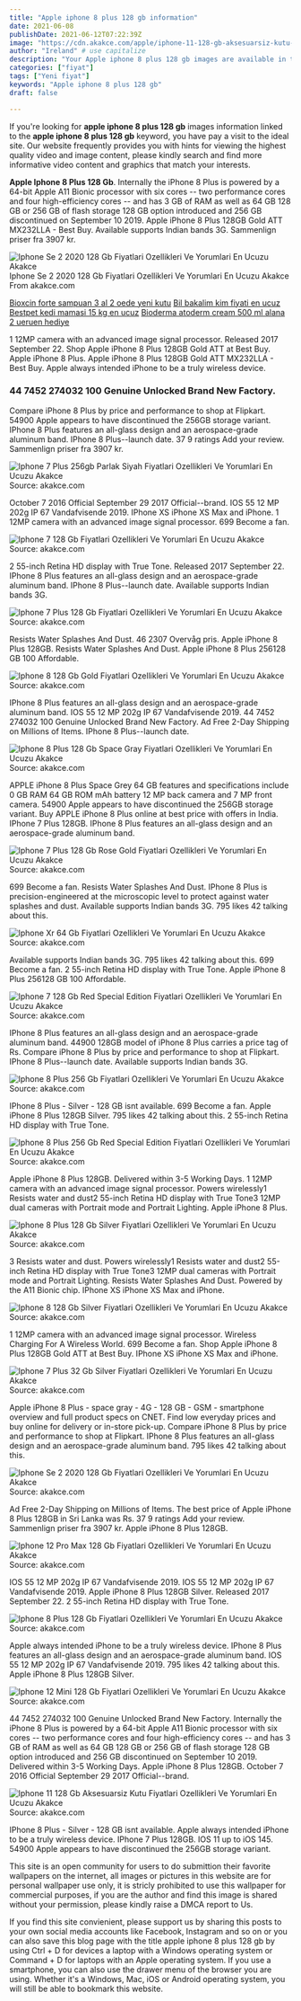 ```yaml
---
title: "Apple iphone 8 plus 128 gb information"
date: 2021-06-08
publishDate: 2021-06-12T07:22:39Z
image: "https://cdn.akakce.com/apple/iphone-11-128-gb-aksesuarsiz-kutu-z.jpg"
author: "Ireland" # use capitalize
description: "Your Apple iphone 8 plus 128 gb images are available in this site. Apple iphone 8 plus 128 gb are a topic that is being searched for and liked by netizens now. You can Get the Apple iphone 8 plus 128 gb files here. Download all royalty-free photos and vectors."
categories: ["fiyat"]
tags: ["Yeni fiyat"]
keywords: "Apple iphone 8 plus 128 gb"
draft: false

---
```


If you're looking for **apple iphone 8 plus 128 gb** images information linked to the **apple iphone 8 plus 128 gb** keyword, you have pay a visit to the ideal  site.  Our website frequently  provides you with  hints  for viewing  the highest  quality video and image  content, please kindly search and find more informative video content and graphics  that match your interests.

**Apple Iphone 8 Plus 128 Gb**. Internally the iPhone 8 Plus is powered by a 64-bit Apple A11 Bionic processor with six cores -- two performance cores and four high-efficiency cores -- and has 3 GB of RAM as well as 64 GB 128 GB or 256 GB of flash storage 128 GB option introduced and 256 GB discontinued on September 10 2019. Apple iPhone 8 Plus 128GB Gold ATT MX232LLA - Best Buy. Available supports Indian bands 3G. Sammenlign priser fra 3907 kr.

![Iphone Se 2 2020 128 Gb Fiyatlari Ozellikleri Ve Yorumlari En Ucuzu Akakce](https://cdn.akakce.com/apple/iphone-se-2-2020-128-gb-z.jpg "Iphone Se 2 2020 128 Gb Fiyatlari Ozellikleri Ve Yorumlari En Ucuzu Akakce")
Iphone Se 2 2020 128 Gb Fiyatlari Ozellikleri Ve Yorumlari En Ucuzu Akakce From akakce.com

[Bioxcin forte sampuan 3 al 2 oede yeni kutu](/bioxcin-forte-sampuan-3-al-2-oede-yeni-kutu/)
[Bil bakalim kim fiyati en ucuz](/bil-bakalim-kim-fiyati-en-ucuz/)
[Bestpet kedi mamasi 15 kg en ucuz](/bestpet-kedi-mamasi-15-kg-en-ucuz/)
[Bioderma atoderm cream 500 ml alana 2 ueruen hediye](/bioderma-atoderm-cream-500-ml-alana-2-ueruen-hediye/)

1 12MP camera with an advanced image signal processor. Released 2017 September 22. Shop Apple iPhone 8 Plus 128GB Gold ATT at Best Buy. Apple iPhone 8 Plus. Apple iPhone 8 Plus 128GB Gold ATT MX232LLA - Best Buy. Apple always intended iPhone to be a truly wireless device.

### 44 7452 274032 100 Genuine Unlocked Brand New Factory.

Compare iPhone 8 Plus by price and performance to shop at Flipkart. 54900 Apple appears to have discontinued the 256GB storage variant. IPhone 8 Plus features an all-glass design and an aerospace-grade aluminum band. IPhone 8 Plus--launch date. 37 9 ratings Add your review. Sammenlign priser fra 3907 kr.


![Iphone 7 Plus 256gb Parlak Siyah Fiyatlari Ozellikleri Ve Yorumlari En Ucuzu Akakce](https://cdn.akakce.com/apple/iphone-7-plus-256gb-parlak-siyah-z.jpg "Iphone 7 Plus 256gb Parlak Siyah Fiyatlari Ozellikleri Ve Yorumlari En Ucuzu Akakce")
Source: akakce.com

October 7 2016 Official September 29 2017 Official--brand. IOS 55 12 MP 202g IP 67 Vandafvisende 2019. IPhone XS iPhone XS Max and iPhone. 1 12MP camera with an advanced image signal processor. 699 Become a fan.

![Iphone 7 128 Gb Fiyatlari Ozellikleri Ve Yorumlari En Ucuzu Akakce](https://cdn.akakce.com/apple/iphone-7-128-gb-z.jpg "Iphone 7 128 Gb Fiyatlari Ozellikleri Ve Yorumlari En Ucuzu Akakce")
Source: akakce.com

2 55-inch Retina HD display with True Tone. Released 2017 September 22. IPhone 8 Plus features an all-glass design and an aerospace-grade aluminum band. IPhone 8 Plus--launch date. Available supports Indian bands 3G.

![Iphone 7 Plus 128 Gb Fiyatlari Ozellikleri Ve Yorumlari En Ucuzu Akakce](https://iis-akakce.akamaized.net/p.z?%2F%2Fn11scdn%2Eakamaized%2Enet%2Fa1%2F1024%2Felektronik%2Fcep%2Dtelefonu%2Fapple%2Diphone%2D7%2Dplus%2D128%2Dgb%2Dapple%2Dturkiye%2Dgarantili%5F%5F1434955858873828%2Ejpg "Iphone 7 Plus 128 Gb Fiyatlari Ozellikleri Ve Yorumlari En Ucuzu Akakce")
Source: akakce.com

Resists Water Splashes And Dust. 46 2307 Overvåg pris. Apple iPhone 8 Plus 128GB. Resists Water Splashes And Dust. Apple iPhone 8 Plus 256128 GB 100 Affordable.

![Iphone 8 128 Gb Gold Fiyatlari Ozellikleri Ve Yorumlari En Ucuzu Akakce](https://iis-akakce.akamaized.net/p.z?%2F%2Fproductimages%2Ehepsiburada%2Enet%2Fs%2F31%2F600%2F10352775495730%2Ejpg "Iphone 8 128 Gb Gold Fiyatlari Ozellikleri Ve Yorumlari En Ucuzu Akakce")
Source: akakce.com

IPhone 8 Plus features an all-glass design and an aerospace-grade aluminum band. IOS 55 12 MP 202g IP 67 Vandafvisende 2019. 44 7452 274032 100 Genuine Unlocked Brand New Factory. Ad Free 2-Day Shipping on Millions of Items. IPhone 8 Plus--launch date.

![Iphone 8 Plus 128 Gb Space Gray Fiyatlari Ozellikleri Ve Yorumlari En Ucuzu Akakce](https://cdn.akakce.com/apple/iphone-8-plus-128-gb-space-gray-z.jpg "Iphone 8 Plus 128 Gb Space Gray Fiyatlari Ozellikleri Ve Yorumlari En Ucuzu Akakce")
Source: akakce.com

APPLE iPhone 8 Plus Space Grey 64 GB features and specifications include 0 GB RAM 64 GB ROM mAh battery 12 MP back camera and 7 MP front camera. 54900 Apple appears to have discontinued the 256GB storage variant. Buy APPLE iPhone 8 Plus online at best price with offers in India. IPhone 7 Plus 128GB. IPhone 8 Plus features an all-glass design and an aerospace-grade aluminum band.

![Iphone 7 Plus 128 Gb Rose Gold Fiyatlari Ozellikleri Ve Yorumlari En Ucuzu Akakce](https://cdn.akakce.com/apple/iphone-7-plus-128-gb-rose-gold-z.jpg "Iphone 7 Plus 128 Gb Rose Gold Fiyatlari Ozellikleri Ve Yorumlari En Ucuzu Akakce")
Source: akakce.com

699 Become a fan. Resists Water Splashes And Dust. IPhone 8 Plus is precision-engineered at the microscopic level to protect against water splashes and dust. Available supports Indian bands 3G. 795 likes 42 talking about this.

![Iphone Xr 64 Gb Fiyatlari Ozellikleri Ve Yorumlari En Ucuzu Akakce](https://cdn.akakce.com/apple/iphone-xr-64-gb-z.jpg "Iphone Xr 64 Gb Fiyatlari Ozellikleri Ve Yorumlari En Ucuzu Akakce")
Source: akakce.com

Available supports Indian bands 3G. 795 likes 42 talking about this. 699 Become a fan. 2 55-inch Retina HD display with True Tone. Apple iPhone 8 Plus 256128 GB 100 Affordable.

![Iphone 7 128 Gb Red Special Edition Fiyatlari Ozellikleri Ve Yorumlari En Ucuzu Akakce](https://cdn.akakce.com/apple/iphone-7-128-gb-red-special-edition-z.jpg "Iphone 7 128 Gb Red Special Edition Fiyatlari Ozellikleri Ve Yorumlari En Ucuzu Akakce")
Source: akakce.com

IPhone 8 Plus features an all-glass design and an aerospace-grade aluminum band. 44900 128GB model of iPhone 8 Plus carries a price tag of Rs. Compare iPhone 8 Plus by price and performance to shop at Flipkart. IPhone 8 Plus--launch date. Available supports Indian bands 3G.

![Iphone 8 Plus 256 Gb Fiyatlari Ozellikleri Ve Yorumlari En Ucuzu Akakce](https://iis-akakce.akamaized.net/p.z?%2F%2Fproductimages%2Ehepsiburada%2Enet%2Fs%2F31%2F600%2F10352776282162%2Ejpg "Iphone 8 Plus 256 Gb Fiyatlari Ozellikleri Ve Yorumlari En Ucuzu Akakce")
Source: akakce.com

IPhone 8 Plus - Silver - 128 GB isnt available. 699 Become a fan. Apple iPhone 8 Plus 128GB Silver. 795 likes 42 talking about this. 2 55-inch Retina HD display with True Tone.

![Iphone 8 Plus 256 Gb Red Special Edition Fiyatlari Ozellikleri Ve Yorumlari En Ucuzu Akakce](https://cdn.akakce.com/apple/iphone-8-plus-256-gb-red-special-edition-z.jpg "Iphone 8 Plus 256 Gb Red Special Edition Fiyatlari Ozellikleri Ve Yorumlari En Ucuzu Akakce")
Source: akakce.com

Apple iPhone 8 Plus 128GB. Delivered within 3-5 Working Days. 1 12MP camera with an advanced image signal processor. Powers wirelessly1 Resists water and dust2 55-inch Retina HD display with True Tone3 12MP dual cameras with Portrait mode and Portrait Lighting. Apple iPhone 8 Plus.

![Iphone 8 Plus 128 Gb Silver Fiyatlari Ozellikleri Ve Yorumlari En Ucuzu Akakce](https://iis-akakce.akamaized.net/p.z?%2F%2Fn11scdn%2Eakamaized%2Enet%2Fa1%2F1024%2Felektronik%2Fcep%2Dtelefonu%2Fapple%2Diphone%2D8%2Dplus%2D128%2Dgb%2Dapple%2Dturkiye%2Dgarantili%5F%5F1251418154321719%2Ejpg "Iphone 8 Plus 128 Gb Silver Fiyatlari Ozellikleri Ve Yorumlari En Ucuzu Akakce")
Source: akakce.com

3 Resists water and dust. Powers wirelessly1 Resists water and dust2 55-inch Retina HD display with True Tone3 12MP dual cameras with Portrait mode and Portrait Lighting. Resists Water Splashes And Dust. Powered by the A11 Bionic chip. IPhone XS iPhone XS Max and iPhone.

![Iphone 8 128 Gb Silver Fiyatlari Ozellikleri Ve Yorumlari En Ucuzu Akakce](https://cdn.akakce.com/apple/iphone-8-128-gb-silver-z.jpg "Iphone 8 128 Gb Silver Fiyatlari Ozellikleri Ve Yorumlari En Ucuzu Akakce")
Source: akakce.com

1 12MP camera with an advanced image signal processor. Wireless Charging For A Wireless World. 699 Become a fan. Shop Apple iPhone 8 Plus 128GB Gold ATT at Best Buy. IPhone XS iPhone XS Max and iPhone.

![Iphone 7 Plus 32 Gb Silver Fiyatlari Ozellikleri Ve Yorumlari En Ucuzu Akakce](https://cdn.akakce.com/apple/iphone-7-plus-32-gb-silver-z.jpg "Iphone 7 Plus 32 Gb Silver Fiyatlari Ozellikleri Ve Yorumlari En Ucuzu Akakce")
Source: akakce.com

Apple iPhone 8 Plus - space gray - 4G - 128 GB - GSM - smartphone overview and full product specs on CNET. Find low everyday prices and buy online for delivery or in-store pick-up. Compare iPhone 8 Plus by price and performance to shop at Flipkart. IPhone 8 Plus features an all-glass design and an aerospace-grade aluminum band. 795 likes 42 talking about this.

![Iphone Se 2 2020 128 Gb Fiyatlari Ozellikleri Ve Yorumlari En Ucuzu Akakce](https://cdn.akakce.com/apple/iphone-se-2-2020-128-gb-z.jpg "Iphone Se 2 2020 128 Gb Fiyatlari Ozellikleri Ve Yorumlari En Ucuzu Akakce")
Source: akakce.com

Ad Free 2-Day Shipping on Millions of Items. The best price of Apple iPhone 8 Plus 128GB in Sri Lanka was Rs. 37 9 ratings Add your review. Sammenlign priser fra 3907 kr. Apple iPhone 8 Plus 128GB.

![Iphone 12 Pro Max 128 Gb Fiyatlari Ozellikleri Ve Yorumlari En Ucuzu Akakce](https://cdn.akakce.com/apple/iphone-12-pro-max-128-gb-z.jpg "Iphone 12 Pro Max 128 Gb Fiyatlari Ozellikleri Ve Yorumlari En Ucuzu Akakce")
Source: akakce.com

IOS 55 12 MP 202g IP 67 Vandafvisende 2019. IOS 55 12 MP 202g IP 67 Vandafvisende 2019. Apple iPhone 8 Plus 128GB Silver. Released 2017 September 22. 2 55-inch Retina HD display with True Tone.

![Iphone 8 Plus 128 Gb Fiyatlari Ozellikleri Ve Yorumlari En Ucuzu Akakce](https://cdn.akakce.com/apple/iphone-8-plus-128-gb-z.jpg "Iphone 8 Plus 128 Gb Fiyatlari Ozellikleri Ve Yorumlari En Ucuzu Akakce")
Source: akakce.com

Apple always intended iPhone to be a truly wireless device. IPhone 8 Plus features an all-glass design and an aerospace-grade aluminum band. IOS 55 12 MP 202g IP 67 Vandafvisende 2019. 795 likes 42 talking about this. Apple iPhone 8 Plus 128GB Silver.

![Iphone 12 Mini 128 Gb Fiyatlari Ozellikleri Ve Yorumlari En Ucuzu Akakce](https://cdn.akakce.com/apple/iphone-12-mini-128-gb-z.jpg "Iphone 12 Mini 128 Gb Fiyatlari Ozellikleri Ve Yorumlari En Ucuzu Akakce")
Source: akakce.com

44 7452 274032 100 Genuine Unlocked Brand New Factory. Internally the iPhone 8 Plus is powered by a 64-bit Apple A11 Bionic processor with six cores -- two performance cores and four high-efficiency cores -- and has 3 GB of RAM as well as 64 GB 128 GB or 256 GB of flash storage 128 GB option introduced and 256 GB discontinued on September 10 2019. Delivered within 3-5 Working Days. Apple iPhone 8 Plus 128GB. October 7 2016 Official September 29 2017 Official--brand.

![Iphone 11 128 Gb Aksesuarsiz Kutu Fiyatlari Ozellikleri Ve Yorumlari En Ucuzu Akakce](https://cdn.akakce.com/apple/iphone-11-128-gb-aksesuarsiz-kutu-z.jpg "Iphone 11 128 Gb Aksesuarsiz Kutu Fiyatlari Ozellikleri Ve Yorumlari En Ucuzu Akakce")
Source: akakce.com

IPhone 8 Plus - Silver - 128 GB isnt available. Apple always intended iPhone to be a truly wireless device. IPhone 7 Plus 128GB. IOS 11 up to iOS 145. 54900 Apple appears to have discontinued the 256GB storage variant.

This site is an open community for users to do submittion their favorite wallpapers on the internet, all images or pictures in this website are for personal wallpaper use only, it is stricly prohibited to use this wallpaper for commercial purposes, if you are the author and find this image is shared without your permission, please kindly raise a DMCA report to Us.

If you find this site convienient, please support us by sharing this posts to your own social media accounts like Facebook, Instagram and so on or you can also save this blog page with the title apple iphone 8 plus 128 gb by using Ctrl + D for devices a laptop with a Windows operating system or Command + D for laptops with an Apple operating system. If you use a smartphone, you can also use the drawer menu of the browser you are using. Whether it's a Windows, Mac, iOS or Android operating system, you will still be able to bookmark this website.
